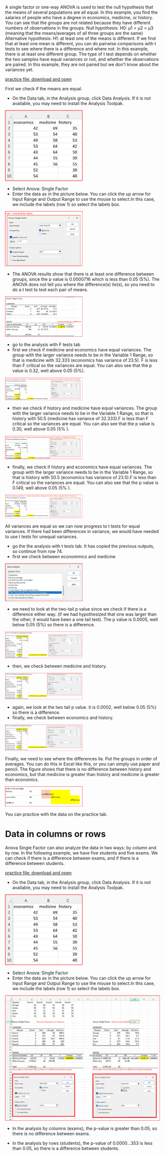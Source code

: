 A single factor or one-way ANOVA is used to test the null hypothesis that the means of several populations are all equal. In this example, you find the salaries of people who have a degree in economics, medicine, or history. You can see that the groups are not related because they have different numbers of observations in the groups. 
Null hypothesis: H0: μ1 = μ2 = μ3 (meaning that the means/averages of all three groups are the same)
Alternative hypothesis: H1: at least one of the means is different.
If we find that at least one mean is different, you can do  pairwise comparisons with t tests to see where there is a difference and where not. In this example, there is at least one different group. The type of t test depends on whether the two samples have equal variances or not, and whether the observations are paired. In this example, they are not paired but we don't know about the variances yet. 

[practice file: download and open](practice/performing_anova_in_excel.xlsx)

First we  check if the means are equal.
- On the Data tab, in the Analysis group, click Data Analysis. If it is not available, you may need to install the Analysis Toolpak.

<img src="pics/anova1a.png" alt="original values" style="width:50%; height:auto;">

- Select Anova: Single Factor
- Enter the data as in the picture below. You can click the up arrow for Input Range and Output Range to use the mouse to select.In this case, we  include the labels (row 1) so select the labels box.

<img src="pics/anova1b.png" alt="input values" style="width:50%; height:auto;">

- The ANOVA results show that there is at least  one difference between groups, since the p value is 0.0000716 which is less than 0.05 (5%). The ANOVA does not tell you where the difference(s) lie(s), so you need to do a t test to test each pair of means.

<img src="pics/anova1c.png" alt="anova output" style="width:50%; height:auto;">

- go to the analysis with F tests tab
- first we check if medicine and economics have equal variances. The group with the larger variance needs to be in the Variable 1 Range, so that is medicine with 32.333 (economics has variance of 23.5). F is less than F critical so the variances are equal.  You can also see that the  p value is 0.32, well above 0.05 (5%).

<img src="pics/anova1d.png" alt="F test for medicine and economics" style="width:50%; height:auto;">

- then we check if history and medicine have equal variances. The group with the larger variance needs to be in the Variable 1 Range, so that  is history with 50.5 (medicine has variance of 32.333).F is less than F critical so the variances are equal. You can also see that the p value is 0.30, well above 0.05 (5% ).

<img src="pics/anova1e.png" alt="F test for medicine and history" style="width:50%; height:auto;">

- finally, we check if history and economics have equal variances. The group with the larger variance needs to be in the Variable 1 Range, so that  is history with 50.5 (economics has variance of 23.5).F is less than F critical so the variances are equal. You can also see that the p value is 0.149, well above 0.05 (5% ).

<img src="pics/anova1f.png" alt="F test for medicine and history" style="width:50%; height:auto;">

All variances are equal so we can now progress to t tests for equal variances. If there had been differences in variance, we would have needed to use t tests for unequal variances.

- go the the analysis with t tests tab. It has copied the previous outputs, so continue from row 74. 
- first we check between econommics and medicine

<img src="pics/anova1g.png" alt="t tests for two samples assuming equal variances" style="width:50%; height:auto;">

- we need to look at the two-tail p value since we check if there is a difference either  way. (if we had hypothesized that one was larger than the other, it would have been a one tail test). The p value is 0.0005, well below 0.05 (5%) so there is a  difference.

<img src="pics/anova1h.png" alt="different means for economics and medicine" style="width:50%; height:auto;">

- then, we check between medicine and history.

<img src="pics/anova1j.png" alt="different means for medicine and history" style="width:50%; height:auto;">

- again, we look at the two tail p value. it is 0.0002, well below 0.05 (5%) so there is a difference.
- finally, we check between economics and history.

<img src="pics/anova1l.png" alt="equal means for economics and history" style="width:50%; height:auto;">

Finally, we need to see where the differences lie. Put the groups in order of averages. You can do this in Excel like this, or you can simply use paper and pencil. The figure shows that there is no difference between history and economics, but that medicine is greater than history and medicine is greater than economics. 

<img src="pics/anova1n.png" alt="comparison of all means" style="width:50%; height:auto;">

You can practice with the data on the practice tab. 

# Data  in columns or rows

Anova Single Factor can also analyze the data in two ways: by column and by row. In the following example, we have five students and five exams. We can check if there is a difference between exams, and if there is a difference between students. 

[practice file: download and open](practice/excel_anova_test.xlsx)

- On the Data tab, in the Analysis group, click Data Analysis. If it is not available, you may need to install the Analysis Toolpak.

<img src="pics/anova1a.png" alt="original values" style="width:50%; height:auto;">

- Select Anova: Single Factor
- Enter the data as in the picture below. You can click the up arrow for Input Range and Output Range to use the mouse to select.In this case, we  include the labels (row 1) so select the labels box.

<img src="pics/anova1o.png" alt="input values" style="width:100%; height:auto;">

- In the analysis by columns (exams), the p-value is greater than 0.05, so there is no difference between exams. 

- In the analysis by rows (students), the p-value of 0.0000...353 is less than 0.05, so there is a difference between students. 




